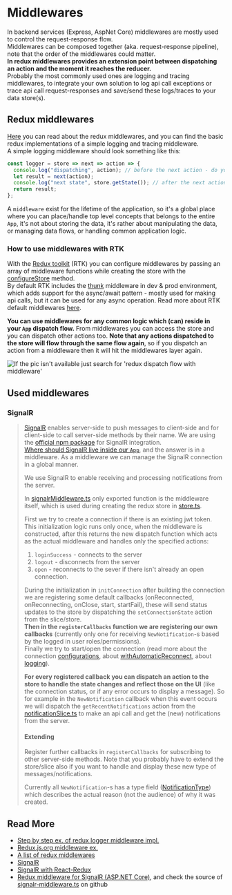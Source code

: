 # Middlewares

In backend services (Express, AspNet Core) middlewares are mostly used to control the request-response flow.  
Middlewares can be composed together (aka. request-response pipeline), note that the order of the middlewares could matter.  
**In redux middlewares provides an extension point between dispatching an action and the moment it reaches the reducer.**  
Probably the most commonly used ones are logging and tracing middlewares, to integrate your own solution to log api call exceptions or trace api call request-responses and save/send these logs/traces to your data store(s).

## Redux middlewares

[Here](https://redux.js.org/advanced/middleware) you can read about the redux middlewares, and you can find the basic redux implementations of a simple logging and tracing middleware.  
A simple logging middleware should look something like this:

```js
const logger = store => next => action => {
  console.log("dispatching", action); // before the next action - do your stuff here
  let result = next(action);
  console.log("next state", store.getState()); // after the next action - do your stuff here
  return result;
};
```

A `middleware` exist for the lifetime of the application, so it's a global place where you can place/handle top level concepts that belongs to the entire `App`, it's not about storing the data, it's rather about manipulating the data, or managing data flows, or handling common application logic.

### **How to use middlewares with RTK**

With the [Redux toolkit](https://redux-toolkit.js.org/) (RTK) you can configure middlewares by passing an array of middleware functions while creating the store with the [configureStore](https://redux-toolkit.js.org/api/configureStore) method.  
By default RTK includes the [thunk](https://github.com/reduxjs/redux-thunk) middleware in dev & prod environment, which adds support for the async/await pattern - mostly used for making api calls, but it can be used for any async operation. Read more about RTK default middlewares [here](https://redux-toolkit.js.org/api/getDefaultMiddleware#included-default-middleware).

**You can use middlewares for any common logic which (can) reside in your `App` dispatch flow.** From middlewares you can access the store and you can dispatch other actions too. **Note that any actions dispatched to the store will flow through the same flow again**, so if you dispatch an action from a middleware then it will hit the middlewares layer again.

![If the pic isn't available just search for 'redux dispatch flow with middleware'](https://designingforscale.com/content/images/2017/09/reduxMiddleware.png "Redux dispatch flow with middlewares")

## Used middlewares

### **SignalR**

> [SignalR](https://docs.microsoft.com/en-us/aspnet/core/signalr/introduction?view=aspnetcore-3.1) enables server-side to push messages to client-side and for client-side to call server-side methods by their name. We are using the [official npm package](https://www.npmjs.com/package/@microsoft/signalr) for SignalR integration.  
> [Where should SignalR live inside our `App`](https://redux.js.org/faq/code-structure#where-should-websockets-and-other-persistent-connections-live), and the answer is in a middleware. As a middleware we can manage the SignalR connection in a global manner.
>
> We use SignalR to enable receiving and processing notifications from the server.
>
> In [signalrMiddleware.ts](signalrMiddleware.ts) only exported function is the middleware itself, which is used during creating the redux store in [store.ts](../../app/store.ts).
>
> First we try to create a connection if there is an existing jwt token. This initialization logic runs only once, when the middleware is constructed, after this returns the new dispatch function which acts as the actual middleware and handles only the specified actions:
>
> 1. `loginSuccess` - connects to the server
> 2. `logout` - disconnects from the server
> 3. `open` - reconnects to the sever if there isn't already an open connection.
>
> During the initialization in `initConnection` after building the connection we are registering some default callbacks (onReconnected, onReconnecting, onClose, start, startFail), these will send status updates to the store by dispatching the `setConnectionState` action from the slice/store.  
> **Then in the `registerCallbacks` function we are registering our own callbacks** (currently only one for receiving `NewNotification`-s based by the logged in user roles/permissions).  
> Finally we try to start/open the connection (read more about the connection [configurations](https://docs.microsoft.com/en-us/aspnet/core/signalr/configuration?view=aspnetcore-3.1&tabs=dotnet#configure-client-options-1), about [withAutomaticReconnect](https://www.jerriepelser.com/blog/automatic-reconnects-signalr/), about [logging](https://docs.microsoft.com/en-us/aspnet/core/signalr/diagnostics?view=aspnetcore-3.1#javascript-client-logging)).
>
> **For every registered callback you can dispatch an action to the store to handle the state changes and reflect those on the UI** (like the connection status, or if any error occurs to display a message). So for example in the `NewNotification` callback when this event occurs we will dispatch the `getRecentNotifications` action from the [notificationSlice.ts](../../features/notification/notificationSlice.ts) to make an api call and get the (new) notifications from the server.
>
> #### **Extending**
>
> Register further callbacks in `registerCallbacks` for subscribing to other server-side methods. Note that you probably have to extend the store/slice also if you want to handle and display these new type of messages/notifications.
>
> Currently all `NewNotification`-s has a type field ([NotificationType](../../api/swagger/models/NotificationType.ts)) which describes the actual reason (not the audience) of why it was created.

## Read More

- [Step by step ex. of redux logger middleware impl.](https://medium.com/better-programming/redux-middleware-in-depth-write-custom-redux-middleware-4f02e2497cd6)
- [Redux.js.org middleware ex.](https://redux.js.org/introduction/ecosystem#middleware)
- [A list of redux middlewares](https://github.com/xgrommx/awesome-redux#react---a-javascript-library-for-building-user-interfaces)
- [SignalR](https://docs.microsoft.com/en-us/aspnet/core/signalr/introduction?view=aspnetcore-3.1)
- [SignalR with React-Redux](https://medium.com/@lucavgobbi/signalr-react-redux-5a100a226871)
- [Redux middleware for SignalR (ASP.NET Core)](https://www.npmjs.com/package/redux-signalr), and check the source of [signalr-middleware.ts](https://github.com/Omhet/redux-signalr/blob/master/src/signalr-middleware.ts) on github
